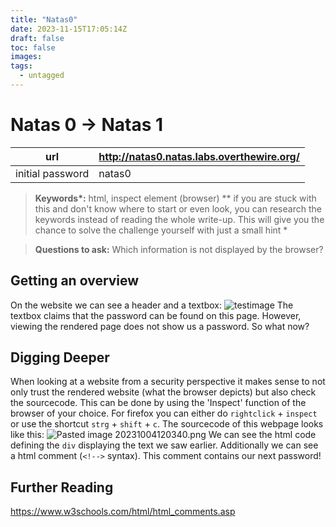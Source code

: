 ```yaml
---
title: "Natas0"
date: 2023-11-15T17:05:14Z
draft: false
toc: false
images:
tags: 
  - untagged
---
```

# Natas 0 -> Natas 1

| url |http://natas0.natas.labs.overthewire.org/|
| ---| --|
| initial password | natas0 |

> **Keywords\*:** html, inspect element (browser)
> *\*  if you are stuck with this and don't know where to start or even look, you can research the keywords instead of reading the whole write-up. This will give you the chance to solve the challenge yourself with just a small hint *

> **Questions to ask:**
> Which information is not displayed by the browser?

## Getting an overview
On the website we can see a header and a textbox:
![testimage](/natas0_first_screenshot.png)
The textbox claims that the password can be found on this page. However, viewing the rendered page does not show us a password.
So what now?

## Digging Deeper
When looking at a website from a security perspective it makes sense to not only trust the rendered website (what the browser depicts) but also check the sourcecode. This can be done by using the 'Inspect' function of the browser of your choice. For firefox you can either do  `rightclick` + `inspect`  or use the shortcut `strg` + `shift` + `c`.
The sourcecode of this webpage looks like this:
![Pasted image 20231004120340.png](/Pasted%20image%2020231004120340.png)
We can see the html code defining the `div` displaying the text we saw earlier. Additionally we can see a html comment (`<!-->` syntax). This comment contains our next password!

## Further Reading
https://www.w3schools.com/html/html_comments.asp

